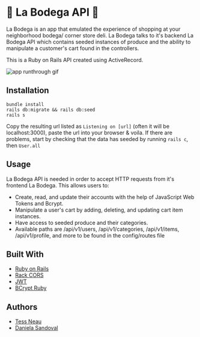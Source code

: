 # 🏬 La Bodega API 🏬

La Bodega is an app that emulated the experience of shopping at your neighborhood bodega/ corner store deli. La Bodega talks to it's backend La Bodega API which contains seeded instances of produce and the ability to manipulate a customer's cart found in the controllers. 

This is a Ruby on Rails API created using ActiveRecord.

![app runthrough gif](https://giant.gfycat.com/FragrantSkinnyGemsbuck.gif)

## Installation

```
bundle install
rails db:migrate && rails db:seed
rails s
```
Copy the resulting url listed as `Listening on [url]` (often it will be localhost:3000), paste the url into your browser & voila. If there are problems, start by checking that the data has seeded by running `rails c`, then `User.all`

## Usage
La Bodega API is needed in order to accept HTTP requests from it's frontend La Bodega. This allows users to:
* Create, read, and update their accounts with the help of JavaScript Web Tokens and Bcrypt.
* Manipulate a user's cart by adding, deleting, and updating cart item instances.
* Have access to seeded produce and their categories. 
* Available paths are /api/v1/users, /api/v1/categories, /api/v1/items, /api/v1/profile, and more to be found in the config/routes file

## Built With
* [Ruby on Rails](https://github.com/rails/rails)
* [Rack CORS](https://github.com/cyu/rack-cors)
* [JWT](https://github.com/jwt/ruby-jwt)
* [BCrypt Ruby](https://github.com/codahale/bcrypt-ruby)

## Authors
* [Tess Neau](https://github.com/tessneau)
* [Daniela Sandoval](https://github.com/daniela-sandoval)
